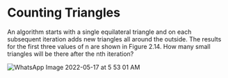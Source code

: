 # Counting Triangles
An algorithm starts with a single equilateral triangle and on each subsequent iteration adds new triangles all around the outside. The results for the first three values of n are shown in Figure 2.14. How many small triangles will be there after the nth iteration?

![WhatsApp Image 2022-05-17 at 5 53 01 AM](https://user-images.githubusercontent.com/67993346/168725249-c9f3a67c-8662-4910-a1f2-a3f4e93e14a0.jpeg)
